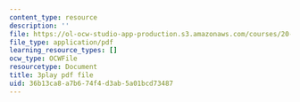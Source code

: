 ```yaml
---
content_type: resource
description: ''
file: https://ol-ocw-studio-app-production.s3.amazonaws.com/courses/20-219-becoming-the-next-bill-nye-writing-and-hosting-the-educational-show-january-iap-2015/36b13ca8a7b674f4d3ab5a01bcd73487_TXkB42FCriU.pdf
file_type: application/pdf
learning_resource_types: []
ocw_type: OCWFile
resourcetype: Document
title: 3play pdf file
uid: 36b13ca8-a7b6-74f4-d3ab-5a01bcd73487
---
```

